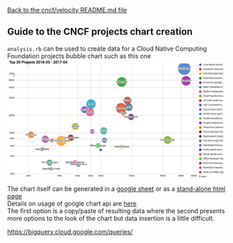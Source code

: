 [Back to the cncf/velocity README.md file](../README.md)

## Guide to the CNCF projects chart creation

`analysis.rb` can be used to create data for a Cloud Native Computing Foundation projects bubble chart such as this one
![sample chart](./top30_chart_example.png?raw=true "CNCF projects")

The chart itself can be generated in a [google sheet](https://docs.google.com/spreadsheets/d/14P8bML_jqutv1zzYy588rLSX-GjLy0Cc5aSCBY05CGE/)
or as a [stand-alone html page](../charts/top_30_201611_201710.html)<br />Details on usage of google chart api are [here](https://developers.google.com/chart/interactive/docs/gallery/bubblechart)<br />The first option is a copy/paste of resulting data where the second presents more options to the look of the chart but data insertion is a little difficult.



https://bigquery.cloud.google.com/queries/




